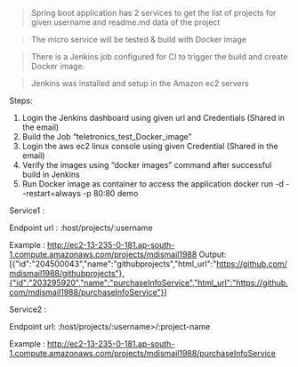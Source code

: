 > Spring boot application has 2 services to get the list of projects for given username and readme.md data of the project

> The micro service will be tested & build with Docker image

> There is a Jenkins job configured for CI to trigger the build and create Docker image.

> Jenkins was installed and setup in the Amazon ec2 servers

Steps:
1.	Login the Jenkins dashboard using given url and Credentials (Shared in the email)	
2.	Build the Job “teletronics_test_Docker_image”
3.	Login the aws ec2 linux console using given Credential (Shared in the email)
4.	Verify the images using  “docker images” command after successful build in Jenkins
5.	Run Docker image as container to access the application
   docker run -d --restart=always -p 80:80 demo

Service1 :

Endpoint url : 
:host/projects/:username
   
Example : http://ec2-13-235-0-181.ap-south-1.compute.amazonaws.com/projects/mdismail1988
Output: [{"id":"204500043","name":"githubprojects","html_url":"https://github.com/mdismail1988/githubprojects"},{"id":"203295920","name":"purchaseInfoService","html_url":"https://github.com/mdismail1988/purchaseInfoService"}]


Service2 :

Endpoint url: 
:host/projects/:username>/:project-name
   
Example : http://ec2-13-235-0-181.ap-south-1.compute.amazonaws.com/projects/mdismail1988/purchaseInfoService
